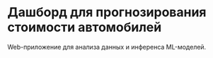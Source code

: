 # Дашборд для прогнозирования стоимости автомобилей

Web-приложение для анализа данных и инференса ML-моделей.
